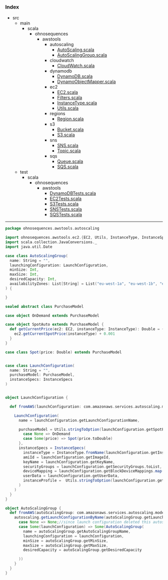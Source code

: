 ### Index

+ src
  + main
    + scala
      + ohnosequences
        + awstools
          + autoscaling
            + [AutoScaling.scala](AutoScaling.md)
            + [AutoScalingGroup.scala](AutoScalingGroup.md)
          + cloudwatch
            + [CloudWatch.scala](../cloudwatch/CloudWatch.md)
          + dynamodb
            + [DynamoDB.scala](../dynamodb/DynamoDB.md)
            + [DynamoObjectMapper.scala](../dynamodb/DynamoObjectMapper.md)
          + ec2
            + [EC2.scala](../ec2/EC2.md)
            + [Filters.scala](../ec2/Filters.md)
            + [InstanceType.scala](../ec2/InstanceType.md)
            + [Utils.scala](../ec2/Utils.md)
          + regions
            + [Region.scala](../regions/Region.md)
          + s3
            + [Bucket.scala](../s3/Bucket.md)
            + [S3.scala](../s3/S3.md)
          + sns
            + [SNS.scala](../sns/SNS.md)
            + [Topic.scala](../sns/Topic.md)
          + sqs
            + [Queue.scala](../sqs/Queue.md)
            + [SQS.scala](../sqs/SQS.md)
  + test
    + scala
      + ohnosequences
        + awstools
          + [DynamoDBTests.scala](../../../../../test/scala/ohnosequences/awstools/DynamoDBTests.md)
          + [EC2Tests.scala](../../../../../test/scala/ohnosequences/awstools/EC2Tests.md)
          + [S3Tests.scala](../../../../../test/scala/ohnosequences/awstools/S3Tests.md)
          + [SNSTests.scala](../../../../../test/scala/ohnosequences/awstools/SNSTests.md)
          + [SQSTests.scala](../../../../../test/scala/ohnosequences/awstools/SQSTests.md)

------


```scala
package ohnosequences.awstools.autoscaling

import ohnosequences.awstools.ec2.{EC2, Utils, InstanceType, InstanceSpecs}
import scala.collection.JavaConversions._
import java.util.Date

case class AutoScalingGroup(
  name: String = "",
  launchingConfiguration: LaunchConfiguration,
  minSize: Int,
  maxSize: Int,
  desiredCapacity: Int,
  availabilityZones: List[String] = List("eu-west-1a", "eu-west-1b", "eu-west-1c")
) {

}

sealed abstract class PurchaseModel

case object OnDemand extends PurchaseModel

case object SpotAuto extends PurchaseModel {
  def getCurrentPrice(ec2: EC2, instanceType: InstanceType): Double = {
    ec2.getCurrentSpotPrice(instanceType) + 0.001
  }
}

case class Spot(price: Double) extends PurchaseModel


case class LaunchConfiguration(
  name: String = "",
  purchaseModel: PurchaseModel,
  instanceSpecs: InstanceSpecs
)


object LaunchConfiguration {

  def fromAWS(launchConfiguration: com.amazonaws.services.autoscaling.model.LaunchConfiguration): LaunchConfiguration = {

    LaunchConfiguration(
      name = launchConfiguration.getLaunchConfigurationName,

      purchaseModel = Utils.stringToOption(launchConfiguration.getSpotPrice) match {
        case None => OnDemand
        case Some(price) => Spot(price.toDouble)
      },
      instanceSpecs = InstanceSpecs(
        instanceType = InstanceType.fromName(launchConfiguration.getInstanceType),
        amiId = launchConfiguration.getImageId,
        keyName = launchConfiguration.getKeyName,
        securityGroups = launchConfiguration.getSecurityGroups.toList,
        deviceMapping = launchConfiguration.getBlockDeviceMappings.map(m => (m.getDeviceName, m.getVirtualName)).toMap,
        userData = launchConfiguration.getUserData,
        instanceProfile =  Utils.stringToOption(launchConfiguration.getIamInstanceProfile)
      )
    )
  }
}

object AutoScalingGroup {
  def fromAWS(autoScalingGroup: com.amazonaws.services.autoscaling.model.AutoScalingGroup, autoscaling: AutoScaling): Option[AutoScalingGroup] = {
    autoscaling.getLaunchConfigurationByName(autoScalingGroup.getLaunchConfigurationName) match {
      case None => None;//since launch configuration deleted this autoscaling group will be deleted soon
      case Some(launchConfiguration) => Some(AutoScalingGroup(
        name = autoScalingGroup.getAutoScalingGroupName,
        launchingConfiguration = launchConfiguration,
        minSize = autoScalingGroup.getMinSize,
        maxSize = autoScalingGroup.getMaxSize,
        desiredCapacity = autoScalingGroup.getDesiredCapacity

      ))
    }
  }
}

```

